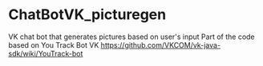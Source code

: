 # ChatBotVK_picturegen
VK chat bot that generates pictures based on user's input
Part of the code based on You Track Bot VK https://github.com/VKCOM/vk-java-sdk/wiki/YouTrack-bot

